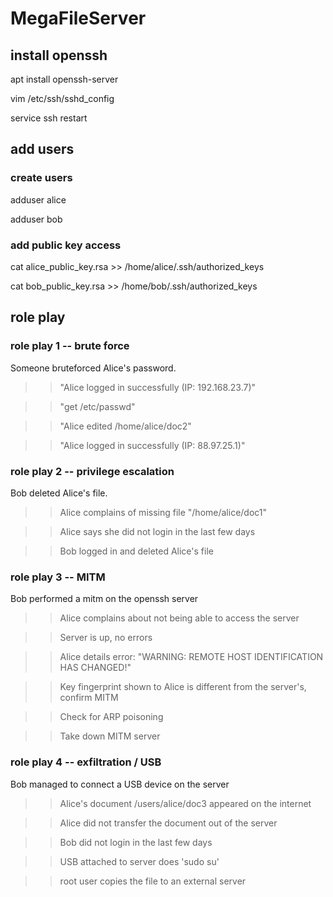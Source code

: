 # MegaFileServer

## install openssh

apt install openssh-server

vim /etc/ssh/sshd_config

service ssh restart

## add users 

### create users

adduser alice

adduser bob

### add public key access

cat alice_public_key.rsa >> /home/alice/.ssh/authorized_keys

cat bob_public_key.rsa >> /home/bob/.ssh/authorized_keys


## role play 

### role play 1 -- brute force

Someone bruteforced Alice's password.

>> "Alice logged in successfully (IP: 192.168.23.7)" 

>> "get /etc/passwd"

>> "Alice edited /home/alice/doc2"

>> "Alice logged in successfully (IP: 88.97.25.1)" 

### role play 2 -- privilege escalation

Bob deleted Alice's file.

>> Alice complains of missing file "/home/alice/doc1"

>> Alice says she did not login in the last few days

>> Bob logged in and deleted Alice's file

### role play 3 -- MITM

Bob performed a mitm on the openssh server

>> Alice complains about not being able to access the server 

>> Server is up, no errors

>> Alice details error: "WARNING: REMOTE HOST IDENTIFICATION HAS CHANGED!"

>> Key fingerprint shown to Alice is different from the server's, confirm MITM

>> Check for ARP poisoning

>> Take down MITM server

### role play 4 -- exfiltration / USB

Bob managed to connect a USB device on the server

>> Alice's document /users/alice/doc3 appeared on the internet

>> Alice did not transfer the document out of the server

>> Bob did not login in the last few days

>> USB attached to server does 'sudo su' 

>> root user copies the file to an external server








